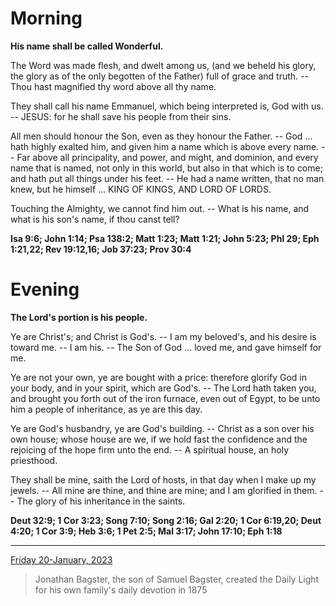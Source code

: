 # Morning

**His name shall be called Wonderful.**
 
The Word was made flesh, and dwelt among us, (and we beheld his glory, the glory as of the only begotten of the Father) full of grace and truth. -- Thou hast magnified thy word above all thy name.
 
They shall call his name Emmanuel, which being interpreted is, God with us. -- JESUS: for he shall save his people from their sins.
 
All men should honour the Son, even as they honour the Father. -- God ... hath highly exalted him, and given him a name which is above every name. -- Far above all principality, and power, and might, and dominion, and every name that is named, not only in this world, but also in that which is to come; and hath put all things under his feet. -- He had a name written, that no man knew, but he himself ... KING OF KINGS, AND LORD OF LORDS.
 
Touching the Almighty, we cannot find him out. -- What is his name, and what is his son's name, if thou canst tell?  

**Isa 9:6; John 1:14; Psa 138:2; Matt 1:23; Matt 1:21; John 5:23; Phl 29; Eph 1:21,22; Rev 19:12,16; Job 37:23; Prov 30:4**

# Evening

**The Lord's portion is his people.**
 
Ye are Christ's; and Christ is God's. -- I am my beloved's, and his desire is toward me. -- I am his. -- The Son of God ... loved me, and gave himself for me.
 
Ye are not your own, ye are bought with a price: therefore glorify God in your body, and in your spirit, which are God's. -- The Lord hath taken you, and brought you forth out of the iron furnace, even out of Egypt, to be unto him a people of inheritance, as ye are this day.
 
Ye are God's husbandry, ye are God's building. -- Christ as a son over his own house; whose house are we, if we hold fast the confidence and the rejoicing of the hope firm unto the end. -- A spiritual house, an holy priesthood.
 
They shall be mine, saith the Lord of hosts, in that day when I make up my jewels. -- All mine are thine, and thine are mine; and I am glorified in them. -- The glory of his inheritance in the saints.  

**Deut 32:9; 1 Cor 3:23; Song 7:10; Song 2:16; Gal 2:20; 1 Cor 6:19,20; Deut 4:20; 1 Cor 3:9; Heb 3:6; 1 Pet 2:5; Mal 3:17; John 17:10; Eph 1:18**

---

[Friday 20-January, 2023](https://t.me/s/daily_light)

> Jonathan Bagster, the son of Samuel Bagster, created the Daily Light for his own family's daily devotion in 1875

